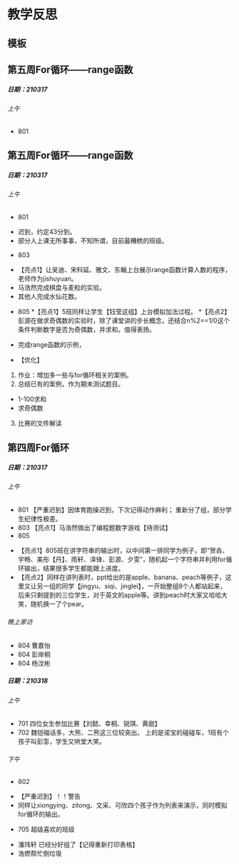 # 教学反思
## 模板
## 第五周For循环——range函数
##### 日期：210317
###### 上午
- 801

## 第五周For循环——range函数
##### 日期：210317
###### 上午
- 801
* 迟到，约定43分到。
* 部分人上课无所事事，不知所谓，目前最糟糕的班级。
- 803
* 【亮点1】让吴迪、宋科延、雅文、东翰上台展示range函数计算人数的程序，老师作为jishuyuan。
* 马浩然完成棋盘与麦粒的实验。
* 其他人完成水仙花数。

- 805
*【亮点1】5班同样让学生【钰莹这组】上台模拟加法过程。
*【亮点2】彭源在做求奇偶数的实验时，除了课堂讲的步长概念，还结合n%2==1/0这个条件判断数字是否为奇偶数，并求和。值得表扬。
* 完成range函数的示例，
- 【优化】
1. 作业：增加多一些与for循环相关的案例。
2. 总结已有的案例，作为期末测试题目。
* 1-100求和
* 求奇偶数
3. 比赛的文件解读

## 第四周For循环
##### 日期：210317
###### 上午
- 801
【严重迟到】因体育跑操迟到，下次记得动作麻利；
重新分了组，部分学生纪律性极差。
- 803
【亮点1】马浩然做出了编程题数字游戏【待测试】
- 805
* 【亮点1】805班在讲字符串的输出时，以中间第一排同学为例子，即“贺垚、宇畅、美彤【丹】、雨轩、泽锋、彭源、夕雯”，随机起一个字符串并利用for循环输出，结果很多学生都能跟上进度。
* 【亮点2】同样在讲列表时，ppt给出的是apple、banana、peach等例子，这里又让另一组的同学【jingyu、siqi、jinglei】，一开始整组8个人都站起来，后来只剩提到的三位学生，对于英文的apple等。讲到peach时大家又哈哈大笑，随机换一了个pear。

###### 晚上家访
* 804 曹嘉怡
* 804 彭岸桐
* 804 杨汶彬

##### 日期：210318
###### 上午
- 701
四位女生参加比赛【刘懿、幸桐、锐琪、黄甜】
- 702
魏铠福话多，大熊、二熊这三位较突出。
上的是诺宝的碰碰车，1班有个孩子叫彭澎，学生又哄堂大笑。

###### 下午
- 802
* 【严重迟到】！！警告
* 同样让xiongying、zitong、文采、可欣四个孩子作为列表来演示，同时模拟for循环的输出。
- 705 超级喜欢的班级
* 潘玮轩 已经分好组了【记得重新打印表格】
* 浩燃帮忙倒垃圾
